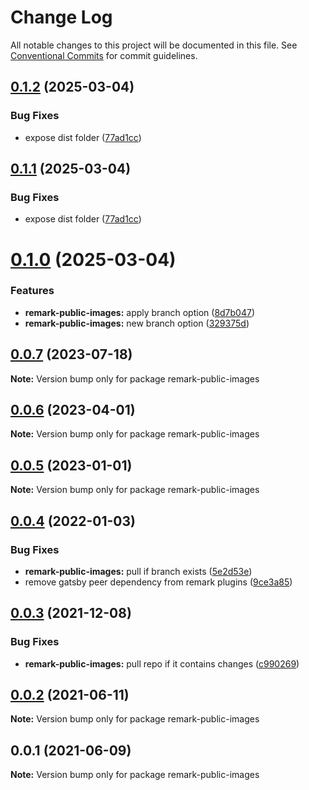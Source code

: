 # Change Log

All notable changes to this project will be documented in this file.
See [Conventional Commits](https://conventionalcommits.org) for commit guidelines.

## [0.1.2](https://github.com/adaltas/remark-gatsby-plugins/compare/remark-public-images@0.1.0...remark-public-images@0.1.2) (2025-03-04)

### Bug Fixes

- expose dist folder ([77ad1cc](https://github.com/adaltas/remark-gatsby-plugins/commit/77ad1cc3e82f4e609ff5a6e36a9efc55d5dbb7cc))

## [0.1.1](https://github.com/adaltas/remark-gatsby-plugins/compare/remark-public-images@0.1.0...remark-public-images@0.1.1) (2025-03-04)

### Bug Fixes

- expose dist folder ([77ad1cc](https://github.com/adaltas/remark-gatsby-plugins/commit/77ad1cc3e82f4e609ff5a6e36a9efc55d5dbb7cc))

# [0.1.0](https://github.com/adaltas/remark-gatsby-plugins/compare/remark-public-images@0.0.7...remark-public-images@0.1.0) (2025-03-04)

### Features

- **remark-public-images:** apply branch option ([8d7b047](https://github.com/adaltas/remark-gatsby-plugins/commit/8d7b0475c607febf4c670b7f6bc7428286482e8f))
- **remark-public-images:** new branch option ([329375d](https://github.com/adaltas/remark-gatsby-plugins/commit/329375dd0f6434d357ffcca6cb7c2cea58212f53))

## [0.0.7](https://github.com/adaltas/remark-gatsby-plugins/compare/remark-public-images@0.0.6...remark-public-images@0.0.7) (2023-07-18)

**Note:** Version bump only for package remark-public-images

## [0.0.6](https://github.com/adaltas/remark-gatsby-plugins/compare/remark-public-images@0.0.5...remark-public-images@0.0.6) (2023-04-01)

**Note:** Version bump only for package remark-public-images

## [0.0.5](https://github.com/adaltas/remark-gatsby-plugins/compare/remark-public-images@0.0.4...remark-public-images@0.0.5) (2023-01-01)

**Note:** Version bump only for package remark-public-images

## [0.0.4](https://github.com/adaltas/remark-gatsby-plugins/compare/remark-public-images@0.0.3...remark-public-images@0.0.4) (2022-01-03)

### Bug Fixes

- **remark-public-images:** pull if branch exists ([5e2d53e](https://github.com/adaltas/remark-gatsby-plugins/commit/5e2d53e0a9ae9b6bfae8085b83a7effc0df32336))
- remove gatsby peer dependency from remark plugins ([9ce3a85](https://github.com/adaltas/remark-gatsby-plugins/commit/9ce3a8501f3b47807b9ffa44ba7e0ddcdcc7b34b))

## [0.0.3](https://github.com/adaltas/remark-gatsby-plugins/compare/remark-public-images@0.0.2...remark-public-images@0.0.3) (2021-12-08)

### Bug Fixes

- **remark-public-images:** pull repo if it contains changes ([c990269](https://github.com/adaltas/remark-gatsby-plugins/commit/c9902698599f4bceb9de377e18b8b9555a50d029))

## [0.0.2](https://github.com/adaltas/remark-gatsby-plugins/compare/remark-public-images@0.0.1...remark-public-images@0.0.2) (2021-06-11)

**Note:** Version bump only for package remark-public-images

## 0.0.1 (2021-06-09)

**Note:** Version bump only for package remark-public-images

